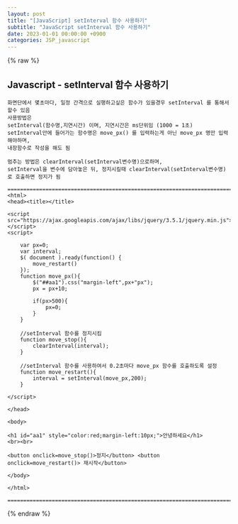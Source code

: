```yaml
---
layout: post
title: "[JavaScript] setInterval 함수 사용하기"
subtitle: "JavaScript setInterval 함수 사용하기"
date: 2023-01-01 00:00:00 +0900
categories: JSP_javascript
---
```

{% raw %}
## Javascript - setInterval 함수 사용하기  
  
	화면단에서 몇초마다, 일정 간격으로 실행하고싶은 함수가 있을경우 setInterval 를 통해서 할수 있음  
	사용방법은  
	setInterval(함수명,지연시간) 이며, 지연시간은 ms단위임 (1000 = 1초)  
	setInterval안에 들어가는 함수명은 move_px() 를 입력하는게 아닌 move_px 명만 입력해야하며,  
	내장함수로 작성을 해도 됨  
  
	멈추는 방법은 clearInterval(setInterval변수명)으로하며,  
	setInterval을 변수에 담아놓은 뒤, 정지시킬때 clearInterval(setInterval변수명)로 호출하면 정지가 됨  
  
	=================================================================================================================  
	<html>  
	<head><title></title>  
  
	<script src="https://ajax.googleapis.com/ajax/libs/jquery/3.5.1/jquery.min.js"></script>  
	<script>  
  
		var px=0;  
		var interval;  
		$( document ).ready(function() {  
			move_restart()  
		});  
		function move_px(){  
			$("##aa1").css("margin-left",px+"px");  
			px = px+10;  
  
			if(px>500){  
				px=0;  
			}  
		}  
  
		//setInterval 함수를 정지시킴  
		function move_stop(){  
			clearInterval(interval);  
		}  
  
		//setInterval 함수를 사용하여서 0.2초마다 move_px 함수를 호출하도록 설정  
		function move_restart(){  
			interval = setInterval(move_px,200);  
		}  
  
	</script>  
  
	</head>  
  
	<body>  
  
	<h1 id="aa1" style="color:red;margin-left:10px;">안녕하세요</h1>  
	<br><br>  
  
	<button onclick=move_stop()>정지</button> <button onclick=move_restart()> 재시작</button>  
  
	</body>  
  
	</html>  
  
	=================================================================================================================  

{% endraw %}
